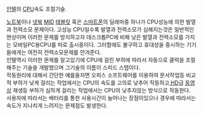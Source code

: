 [인텔](%EC%9D%B8%ED%85%94.md)의 [CPU](CPU.md)속도 조절기술.

[노트북](%EB%85%B8%ED%8A%B8%EB%B6%81.md)이나 [넷북](%EB%84%B7%EB%B6%81.md)
[MID](MID.md) [태블릿](%ED%83%9C%EB%B8%94%EB%A6%BF.md) 혹은
[스마트폰](%EC%8A%A4%EB%A7%88%ED%8A%B8%ED%8F%B0.md)의 딜레마중 하나가 CPU성능에 의한 발열과
전력소모 문제이다. 고성능 CPU일수록 발열과 전력소모가 심해지는것은 일반적인 현상이며 이러한 문제를 방지하고자 데스크톱PC에 비해 낮은
발열과 전력소모를 가지는 모바일PC용CPU를 따로 출시중이다. 그러함에도 불구하고 휴대성을 중시하는 기기들에게는 여전히 전력소모문제를
안겨준다.  
인텔역시 이러한 문제를 알고있기에 CPU에 걸린 부하에 따라서 자동으로 클럭을 조절해주는 기술을 개발했으며 그기술의 이름이 스피드 스탭이다.  
작동원리에 대해서 간단한 예를들자면 오피스 소프트웨어를 이용하여 문서작업등 비교적 부하가 낮게 걸리는 작업에서는 CPU의 속도를 고의로
낮추어 작동하고[ HD](%20HD.md)급 [동영상](%EB%8F%99%EC%98%81%EC%83%81.md) 재생등 부하가
심하게 걸리는 작업에서는 CPU의 낮추지않는 방식으로 작동한다.  
사용자에 따라서는 배터리를 통한 사용시간이 늘어나는 장점이있으나 경우에 따라서는 속도가 지나치게 느려지는 문제점도 발생한다.

